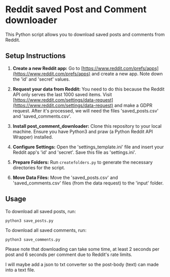 # Reddit saved Post and Comment downloader
This Python script allows you to download saved posts and comments from Reddit.

## Setup Instructions

1. **Create a new Reddit app:** Go to [https://www.reddit.com/prefs/apps](https://www.reddit.com/prefs/apps) and create a new app. Note down the 'id' and 'secret' values.

2. **Request your data from Reddit:** You need to do this because the Reddit API only serves the last 1000 saved items. Visit [https://www.reddit.com/settings/data-request](https://www.reddit.com/settings/data-request) and make a GDPR request. After it's processed, we will need the files 'saved_posts.csv' and 'saved_comments.csv'.

3. **Install post_comment_downloader:** Clone this repository to your local machine. Ensure you have Python3 and praw (a Python Reddit API Wrapper) installed. 

4. **Configure Settings:** Open the 'settings_template.ini' file and insert your Reddit app's 'id' and 'secret'. Save this file as 'settings.ini'.

5. **Prepare Folders:** Run `createfolders.py` to generate the necessary directories for the script.

6. **Move Data Files:** Move the 'saved_posts.csv' and 'saved_comments.csv' files (from the data request) to the 'input' folder.

## Usage

To download all saved posts, run:


`python3 save_posts.py`

To download all saved comments, run:

`python3 save_comments.py`

Please note that downloading can take some time,
at least 2 seconds per post and 6 seconds per comment due to Reddit's rate limits.

I will maybe add a json to txt converter so the post-body (text) can made into a text file.
